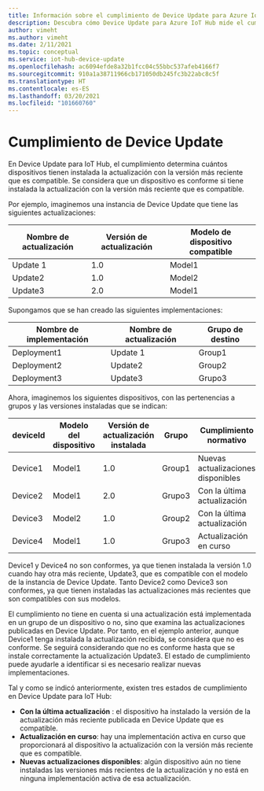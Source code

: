 ```yaml
---
title: Información sobre el cumplimiento de Device Update para Azure IoT Hub | Microsoft Docs
description: Descubra cómo Device Update para Azure IoT Hub mide el cumplimiento en la actualización de dispositivos.
author: vimeht
ms.author: vimeht
ms.date: 2/11/2021
ms.topic: conceptual
ms.service: iot-hub-device-update
ms.openlocfilehash: ac6094efde8a32b1fcc04c55bbc537afeb4166f7
ms.sourcegitcommit: 910a1a38711966cb171050db245fc3b22abc8c5f
ms.translationtype: HT
ms.contentlocale: es-ES
ms.lasthandoff: 03/20/2021
ms.locfileid: "101660760"
---
```

# <a name="device-update-compliance"></a>Cumplimiento de Device Update

En Device Update para IoT Hub, el cumplimiento determina cuántos dispositivos tienen instalada la actualización con la versión más reciente que es compatible. Se considera que un dispositivo es conforme si tiene instalada la actualización con la versión más reciente que es compatible. 

Por ejemplo, imaginemos una instancia de Device Update que tiene las siguientes actualizaciones:

|Nombre de actualización|Versión de actualización|Modelo de dispositivo compatible|
|-----------|--------------|-----------------------|
|Update 1    |1.0    |Model1|
|Update2    |1.0    |Model2|
|Update3    |2.0    |Model1|

Supongamos que se han creado las siguientes implementaciones:

|Nombre de implementación    |Nombre de actualización    |Grupo de destino|
|-----------|--------------|-------------------|
|Deployment1    |Update 1    |Group1|
|Deployment2    |Update2    |Group2|
|Deployment3    |Update3    |Grupo3|

Ahora, imaginemos los siguientes dispositivos, con las pertenencias a grupos y las versiones instaladas que se indican:

|deviceId   |Modelo del dispositivo   |Versión de actualización instalada|Grupo |Cumplimiento normativo|
|-----------|--------------|-----------------------|-----|---------|
|Device1    |Model1 |1.0    |Group1 |Nuevas actualizaciones disponibles</span>|
|Device2    |Model1 |2.0    |Grupo3 |Con la última actualización|
|Device3    |Model2 |1.0    |Group2 |Con la última actualización|
|Device4    |Model1 |1.0    |Grupo3 |Actualización en curso|

Device1 y Device4 no son conformes, ya que tienen instalada la versión 1.0 cuando hay otra más reciente, Update3, que es compatible con el modelo de la instancia de Device Update. Tanto Device2 como Device3 son conformes, ya que tienen instaladas las actualizaciones más recientes que son compatibles con sus modelos.

El cumplimiento no tiene en cuenta si una actualización está implementada en un grupo de un dispositivo o no, sino que examina las actualizaciones publicadas en Device Update. Por tanto, en el ejemplo anterior, aunque Device1 tenga instalada la actualización recibida, se considera que no es conforme. Se seguirá considerando que no es conforme hasta que se instale correctamente la actualización Update3. El estado de cumplimiento puede ayudarle a identificar si es necesario realizar nuevas implementaciones. 

Tal y como se indicó anteriormente, existen tres estados de cumplimiento en Device Update para IoT Hub:

*   **Con la última actualización** : el dispositivo ha instalado la versión de la actualización más reciente publicada en Device Update que es compatible.
*   **Actualización en curso**: hay una implementación activa en curso que proporcionará al dispositivo la actualización con la versión más reciente que es compatible.
*   **Nuevas actualizaciones disponibles**: algún dispositivo aún no tiene instaladas las versiones más recientes de la actualización y no está en ninguna implementación activa de esa actualización.
